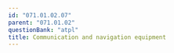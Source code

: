 ```yaml
---
id: "071.01.02.07"
parent: "071.01.02"
questionBank: "atpl"
title: Communication and navigation equipment
---
```

